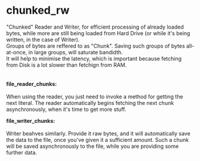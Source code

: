 # chunked_rw

"Chunked" Reader and Writer, for efficient processing of already loaded bytes, while more are still being loaded from Hard Drive 
(or while it's being written, in the case of Writer). </br>
Groups of bytes are reffered to as "Chunk". Saving such groups of bytes all-at-once, in large groups, will saturate bandidth. </br>
It will help to minimise the latency, which is important because fetching from Disk is a lot slower than fetchign from RAM.
</br>
</br>
</br>
<b>file_reader_chunks:</b></br></br>
When using the reader, you just need to invoke a method for getting the next literal. 
The reader automatically begins fetching the next chunk asynchronously, when it's time to get more stuff.

<b>file_writer_chunks:</b></br></br>
Writer beahves similarly. Provide it raw bytes, and it will automatically save the data to the file, once you've given it a sufficient amount.
Such a chunk will be saved asynchronously to the file, while you are providing some further data.
